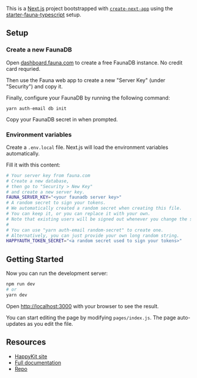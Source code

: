 This is a [Next.js](https://nextjs.org/) project bootstrapped with [`create-next-app`](https://github.com/vercel/next.js/tree/canary/packages/create-next-app) using the [starter-fauna-typescript](https://github.com/happykit/auth-email/tree/master/starter-fauna-typescript) setup.

## Setup

### Create a new FaunaDB

Open [dashboard.fauna.com](https://dashboard.fauna.com/) to create a free FaunaDB instance. No credit card requried.

Then use the Fauna web app to create a new "Server Key" (under "Security") and copy it.

Finally, configure your FaunaDB by running the following command:

```
yarn auth-email db init
```

Copy your FaunaDB secret in when prompted.

### Environment variables

Create a `.env.local` file. Next.js will load the environment variables automatically.

Fill it with this content:

```bash
# Your server key from fauna.com
# Create a new database,
# then go to "Security > New Key"
# and create a new server key.
FAUNA_SERVER_KEY="<your faunadb server key>"
# A random secret to sign your tokens.
# We automatically created a random secret when creating this file.
# You can keep it, or you can replace it with your own.
# Note that existing users will be signed out whenever you change the secret.
#
# You can use "yarn auth-email random-secret" to create one.
# Alternatively, you can just provide your own long random string.
HAPPYAUTH_TOKEN_SECRET="<a random secret used to sign your tokens>"
```

## Getting Started

Now you can run the development server:

```bash
npm run dev
# or
yarn dev
```

Open [http://localhost:3000](http://localhost:3000) with your browser to see the result.

You can start editing the page by modifying `pages/index.js`. The page auto-updates as you edit the file.

## Resources

- [HappyKit site](https://happykit.dev/)
- [Full documentation](https://docs.happykit.dev/)
- [Repo](https://github.com/happykit/auth-email/)

